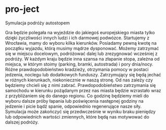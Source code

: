# pro-ject
Symulacja podróży autostopem

Gra będzie polegała na wyjeździe do jakiegoś europejskiego miasta tylko dzięki życzliwości innych ludzi i ich darmowej podwózce.
Startujemy z Wrocławia, mamy do wyboru kilka kierunków. Posiadamy pewną kwotę na początku wyjazdu, którą musimy mądrze dysponować.
Możemy zatrzymać się w miejscu docelowym, podróżować dalej lub zrezygnować wcześniej z podróży. W każdym kraju będzie inna szansa
na złapanie stopa, zależna od miejsca, w którym stoimy (parking, bramki, autostrada) i pory dnia/nocy. Różne prawdopodobieństwo kradzieży, otrzymania pomocy w postaci jedzenia, noclegu lub dodatkowych funduszy. Zatrzymujący się będą jechać w różnych kierunkach, niekoniecznie w naszą stronę. Od nas zależy czy będziemy chcieli się z nimi zabrać. Prawdopodobieństwo zatrzymania się samochodu w kierunku pożądanym przez nas miasta będzie wzrastało wraz z przybliżaniem się do danego regionu. Co godzinę będziemy mieli do wyboru dalsze próby łapania lub poświęcenia następnej godziny na jedzenie i picie bądź spanie, odpowiednio regenerujące nasze siły. Symulacja może zakończyć się przedwcześnie w wyniku braku pieniędzy lub odpowiednich wartości zmiennych, które będą nas motywować do dalszej podróży.
